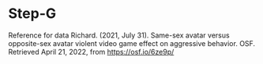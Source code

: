 # Step-G

Reference for data
Richard. (2021, July 31). Same-sex avatar versus opposite-sex avatar violent video game effect on aggressive behavior. OSF. Retrieved April 21, 2022, from https://osf.io/6ze9p/
